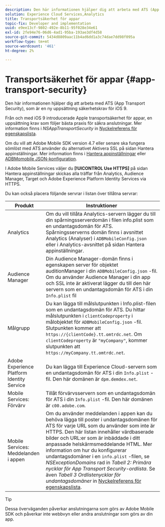 ```yaml
---
description: Den här informationen hjälper dig att arbeta med ATS (App Transport Security), som är en ny uppsättning säkerhetskrav för iOS 9.
solution: Experience Cloud Services,Analytics
title: Transportsäkerhet för appar
topic-fix: Developer and implementation
uuid: e9ee13cf-9802-492e-8b11-95f028e34e61
exl-id: 2fe94e76-06d6-4ad1-95ba-193ae3df4d58
source-git-commit: 5434d8809aac11b4ad6dd1a3c74dae7dd98f095a
workflow-type: tm+mt
source-wordcount: '461'
ht-degree: 2%

---
```


# Transportsäkerhet för appar {#app-transport-security}

Den här informationen hjälper dig att arbeta med ATS (App Transport Security), som är en ny uppsättning säkerhetskrav för iOS 9.

Från och med iOS 9 introducerade Apple transportsäkerhet för appar, en uppsättning krav som följer bästa praxis för säkra anslutningar. Mer information finns i *NSAppTransportSecurity* in [Nyckelreferens för egenskapslista](https://developer.apple.com/library/prerelease/ios/technotes/App-Transport-Security-Technote/).

Om du vill att Adobe Mobile SDK version 4.7 eller senare ska fungera sömlöst med ATS använder du alternativet Aktivera SSL på sidan Hantera appinställningar. Mer information finns i [Hantera appinställningar](/help/using/c-manage-app-settings/c-manage-app-settings.md) eller [ADBMomobile JSON-konfiguration](/help/ios/configuration/json-config/json-config.md).

I Adobe Mobile Services väljer du **[!UICONTROL Use HTTPS]** på sidan Hantera appinställningar skickas alla träffar från Analytics, Audience Manager, Target och Adobe Experience Platform Identity Services via HTTPS.

Du kan också placera följande servrar i listan över tillåtna servrar:

| Produkt | Instruktioner |
|--- |--- |
| Analytics  | Om du vill tillåta Analytics-servern lägger du till din spårningsserverdomän i filen info.plist som en undantagsdomän för ATS.  Spårningsserverns domän finns i avsnittet Analytics (Analyser) i  `ADBMobileConfig.json` eller i Analytics-avsnittet på sidan Hantera appinställningar. |
| Audience Manager | Din Audience Manager-domän finns i egenskapen server för objektet auditionManager i din `ADBMobileConfig.json` -fil.  Om du använder Audience Manager i din app och SSL inte är aktiverat lägger du till den här servern som en undantagsdomän för ATS i din  `Info.plist` fil |
| Målgrupp | Du kan lägga till målslutpunkten i Info.plist-filen som en undantagsdomän för ATS.  Du hittar målslutpunkten i `clientCodeproperty` i målobjektet för `ADBMobileConfig.json` -fil. Slutpunkten kommer att `https://{clientCode}.tt.omtrdc.net`.  Om `clientCodeproperty` är `"myCompany"`, kommer slutpunkten att `https://myCompany.tt.omtrdc.net`. |
| Adobe Experience Platform Identity Service | Du kan lägga till Experience Cloud-servern som en undantagsdomän för ATS i din  `Info.plist` -fil. Den här domänen är `dpm.demdex.net`. |
| Mobile Services: Förvärv | Tillåt förvärvsservern som en undantagsdomän för ATS i din  `Info.plist` -fil. Den här domänen är `c00.adobe.com`. |
| Mobile Services: Meddelanden i appen | Om du använder meddelanden i appen kan du behöva lägga till poster i undantagsdomänen för ATS för varje URL som du använder som inte är HTTPS. Den här listan innehåller värdbaserade bilder och URL:er som är inbäddade i ditt anpassade helskärmsmeddelande HTML.  Mer information om hur du konfigurerar undantagsdomäner i en `info.plist` -filen, se *NSExceptionDomains* rad in *Tabell 2: Primära nycklar för App Transport Security-ordlista*. Se även *Tabell 3 Ordlistenycklar för undantagsdomäner* in [Nyckelreferens för egenskapslista](https://developer.apple.com/library/prerelease/ios/technotes/App-Transport-Security-Technote/). |

>[!TIP]
>
>Dessa överväganden påverkar anslutningarna som görs av Adobe Mobile SDK och påverkar inte webbvyn eller andra anslutningar som görs av din app.
